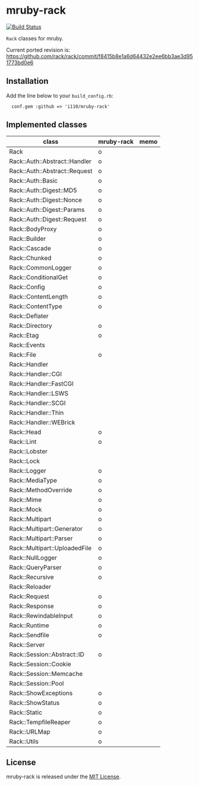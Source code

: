 mruby-rack
========
[![Build Status](https://travis-ci.org/i110/mruby-rack.svg?branch=master)](https://travis-ci.org/i110/mruby-rack)

`Rack` classes for mruby.

Current ported revision is: https://github.com/rack/rack/commit/f8415b8e1a6d64432e2ee6bb3ae3d951773bd0e6

## Installation
Add the line below to your `build_config.rb`:

```
  conf.gem :github => 'i110/mruby-rack'
```

## Implemented classes

| class                           | mruby-rack | memo |
| ------------------------------- | -------- | ---- |
| Rack                            |    o     |      |
| Rack::Auth::Abstract::Handler   |    o     |      |
| Rack::Auth::Abstract::Request   |    o     |      |
| Rack::Auth::Basic               |    o     |      |
| Rack::Auth::Digest::MD5         |    o     |      |
| Rack::Auth::Digest::Nonce       |    o     |      |
| Rack::Auth::Digest::Params      |    o     |      |
| Rack::Auth::Digest::Request     |    o     |      |
| Rack::BodyProxy                 |    o     |      |
| Rack::Builder                   |    o     |      |
| Rack::Cascade                   |    o     |      |
| Rack::Chunked                   |    o     |      |
| Rack::CommonLogger              |    o     |      |
| Rack::ConditionalGet            |    o     |      |
| Rack::Config                    |    o     |      |
| Rack::ContentLength             |    o     |      |
| Rack::ContentType               |    o     |      |
| Rack::Deflater                  |          |      |
| Rack::Directory                 |    o     |      |
| Rack::Etag                      |    o     |      |
| Rack::Events                    |          |      |
| Rack::File                      |    o     |      |
| Rack::Handler                   |          |      |
| Rack::Handler::CGI              |          |      |
| Rack::Handler::FastCGI          |          |      |
| Rack::Handler::LSWS             |          |      |
| Rack::Handler::SCGI             |          |      |
| Rack::Handler::Thin             |          |      |
| Rack::Handler::WEBrick          |          |      |
| Rack::Head                      |    o     |      |
| Rack::Lint                      |    o     |      |
| Rack::Lobster                   |          |      |
| Rack::Lock                      |          |      |
| Rack::Logger                    |    o     |      |
| Rack::MediaType                 |    o     |      |
| Rack::MethodOverride            |    o     |      |
| Rack::Mime                      |    o     |      |
| Rack::Mock                      |    o     |      |
| Rack::Multipart                 |    o     |      |
| Rack::Multipart::Generator      |    o     |      |
| Rack::Multipart::Parser         |    o     |      |
| Rack::Multipart::UploadedFile   |    o     |      |
| Rack::NullLogger                |    o     |      |
| Rack::QueryParser               |    o     |      |
| Rack::Recursive                 |    o     |      |
| Rack::Reloader                  |          |      |
| Rack::Request                   |    o     |      |
| Rack::Response                  |    o     |      |
| Rack::RewindableInput           |    o     |      |
| Rack::Runtime                   |    o     |      |
| Rack::Sendfile                  |    o     |      |
| Rack::Server                    |          |      |
| Rack::Session::Abstract::ID     |    o     |      |
| Rack::Session::Cookie           |          |      |
| Rack::Session::Memcache         |          |      |
| Rack::Session::Pool             |          |      |
| Rack::ShowExceptions            |    o     |      |
| Rack::ShowStatus                |    o     |      |
| Rack::Static                    |    o     |      |
| Rack::TempfileReaper            |    o     |      |
| Rack::URLMap                    |    o     |      |
| Rack::Utils                     |    o     |      |

## License

mruby-rack is released under the [MIT License](https://opensource.org/licenses/MIT).
